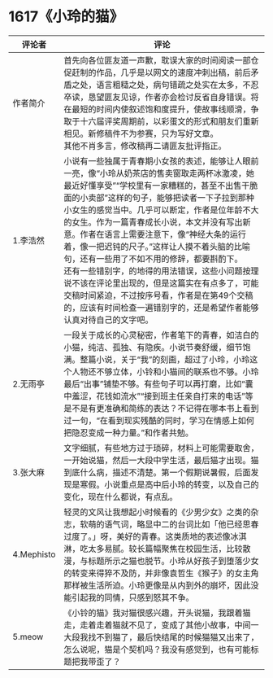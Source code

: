 # 1617《小玲的猫》

评论者 | 评论 |
|---|---|
作者简介|首先向各位匪友道一声歉，耽误大家的时间阅读一部仓促赶制的作品，几乎是以网文的速度冲刺出稿，前后矛盾之处，语言粗糙之处，病句错疏之处实在太多，不忍卒读，恳望匪友见谅，作者亦会检讨反省自身错误。将在最短的时间内使叙述饱和度提升，使故事线顺滑，争取于十六届评奖周期前，以彩蛋文的形式和朋友们重新相见。新修稿件不为参赛，只为写好文章。 <br /> 其他不肖多言，修改稿再二请匪友批评指正。
1.李浩然|小说有一些独属于青春期小女孩的表述，能够让人眼前一亮，像“小玲从奶茶店的售卖窗取走两杯冰激凌，她最近好懂享受”“学校里有一家糟糕的，甚至不出售干脆面的小卖部”这样的句子，能够把读者一下子拉到那种小女生的感觉当中。几乎可以断定，作者是位年龄不大的女生。作为一篇青春成长小说，本文并没有写出新意。作者在语言上需要注意下，像“神经大条的运行着，像一把迟钝的尺子。”这样让人摸不着头脑的比喻句，还有一些用了不如不用的修辞，都要斟酌下。<br /> 还有一些错别字，的地得的用法错误，这些小问题按理说不该在评论里出现的，但是这篇实在有点多了，可能交稿时间紧迫，不过按序号看，作者是在第49个交稿的，应该有时间检查一遍错别字的，还是希望作者能够认真对待自己的文字吧。
2.无雨亭|一段关于成长的心灵秘密，作者笔下的青春，如洁白的小猫，纯洁、孤独、有隐疾。小说节奏舒缓，细节饱满。整篇小说，关于“我”的刻画，超过了小玲，小玲这个人物还不够立体，小铃和小猫间的联系也不够。小玲最后“出事”铺垫不够。有些句子可以再打磨，比如“囊中羞涩，花钱如流水”“接到班主任亲自打来的电话”等是不是有更准确和简练的表达？不记得在哪本书上看到过一句，“在看到现实残酷的同时，学习在情感上如何把隐忍变成一种力量。”和作者共勉。
3.张大麻|文字细腻，有些地方过于琐碎，材料上可能需要取舍，一开始说猫，然后一大段中学生活，最后猫才出现。猫到底什么病，描述不清楚。第一个假期说暑假，后面发现是寒假。小说重点是高中后小玲的转变，以及自己的变化，现在什么都说，有点乱。
4.Mephisto|轻灵的文风让我想起小时候看的《少男少女》之类的杂志，软萌的语气词，略显中二的台词比如「他已经思春过度了。」呀，美好的青春。这类质地的表述像冰淇淋，吃太多易腻。较长篇幅聚焦在校园生活，比较散漫，与标题所示之猫也脱节。小玲从好孩子到堕落少女的转变来得猝不及防，并非像袁哲生《猴子》的女主角那样被生活所迫。小玲更像是从内到外的崩坏，因此没能引起我的同情，只感到怒其不争。
5.meow|《小铃的猫》我对猫很感兴趣，开头说猫，我跟着猫走，走着走着猫就不见了，变成了其他小故事，中间一大段我找不到猫了，最后快结尾的时候猫猫又出来了，怎么说呢，猫是个契机吗？我没有感觉到，也有可能标题把我带歪了？
